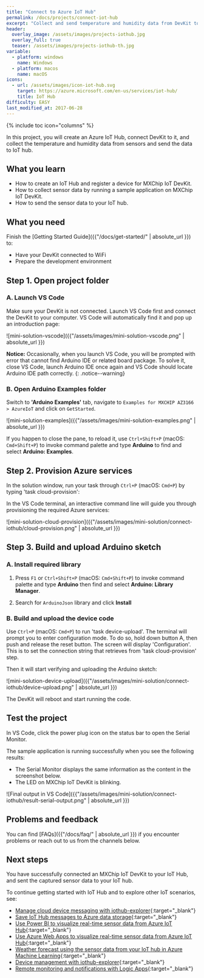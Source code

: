 ```yaml
---
title: "Connect to Azure IoT Hub"
permalink: /docs/projects/connect-iot-hub
excerpt: "Collect and send temperature and humidity data from DevKit to Azure IoT Hub."
header:
  overlay_image: /assets/images/projects-iothub.jpg
  overlay_full: true
  teaser: /assets/images/projects-iothub-th.jpg
variable:
  - platform: windows
    name: Windows
  - platform: macos
    name: macOS
icons:
  - url: /assets/images/icon-iot-hub.svg
    target: https://azure.microsoft.com/en-us/services/iot-hub/
    title: IoT Hub
difficulty: EASY
last_modified_at: 2017-06-28
---
```


{% include toc icon="columns" %}

In this project, you will create an Azure IoT Hub, connect DevKit to it, and collect the temperature and humidity data from sensors and send the data to IoT hub.

## What you learn

* How to create an IoT Hub and register a device for MXChip IoT DevKit.
* How to collect sensor data by running a sample application on MXChip IoT DevKit.
* How to send the sensor data to your IoT hub.

## What you need

Finish the [Getting Started Guide]({{"/docs/get-started/" | absolute_url }}) to:

* Have your DevKit connected to WiFi
* Prepare the development environment

## Step 1. Open project folder

### A. Launch VS Code

Make sure your DevKit is not connected. Launch VS Code first and connect the DevKit to your computer. VS Code will automatically find it and pop up an introduction page:

![mini-solution-vscode]({{"/assets/images/mini-solution-vscode.png" | absolute_url }})

**Notice:** Occasionally, when you launch VS Code, you will be prompted with error that cannot find Arduino IDE or related board package. To solve it, close VS Code, launch Arduino IDE once again and VS Code should locate Arduino IDE path correctly.
{: .notice--warning}

### B. Open Arduino Examples folder

Switch to **'Arduino Examples'** tab, navigate to `Examples for MXCHIP AZ3166 > AzureIoT` and click on `GetStarted`.

![mini-solution-examples]({{"/assets/images/mini-solution-examples.png" | absolute_url }})

If you happen to close the pane, to reload it, use `Ctrl+Shift+P` (macOS: `Cmd+Shift+P`) to invoke command palette and type **Arduino** to find and select **Arduino: Examples**.

## Step 2. Provision Azure services

In the solution window, run your task through `Ctrl+P` (macOS: `Cmd+P`) by typing 'task cloud-provision':

In the VS Code terminal, an interactive command line will guide you through provisioning the required Azure services:

![mini-solution-cloud-provision]({{"/assets/images/mini-solution/connect-iothub/cloud-provision.png" | absolute_url }})

## Step 3. Build and upload Arduino sketch

### A. Install required library

1. Press `F1` or `Ctrl+Shift+P` (macOS: `Cmd+Shift+P`) to invoke command palette and type **Arduino** then find and select **Arduino: Library Manager**.

2. Search for `ArduinoJson` library and click **Install**

### B. Build and upload the device code

Use `Ctrl+P` (macOS: `Cmd+P`) to run 'task device-upload'. The terminal will prompt you to enter configuration mode. To do so, hold down button A, then push and release the reset button. The screen will display 'Configuration'. This is to set the connection string that retrieves from 'task cloud-provision' step.

Then it will start verifying and uploading the Arduino sketch:

![mini-solution-device-upload]({{"/assets/images/mini-solution/connect-iothub/device-upload.png" | absolute_url }})

The DevKit will reboot and start running the code.

## Test the project

In VS Code, click the power plug icon on the status bar to open the Serial Monitor.

The sample application is running successfully when you see the following results:

* The Serial Monitor displays the same information as the content in the screenshot below.
* The LED on MXChip IoT DevKit is blinking.

![Final output in VS Code]({{"/assets/images/mini-solution/connect-iothub/result-serial-output.png" | absolute_url }})

## Problems and feedback

You can find [FAQs]({{"/docs/faq/" | absolute_url }}) if you encounter problems or reach out to us from the channels below.

## Next steps

You have successfully connected an MXChip IoT DevKit to your IoT Hub, and sent the captured sensor data to your IoT hub.

To continue getting started with IoT Hub and to explore other IoT scenarios, see:

- [Manage cloud device messaging with iothub-explorer](https://docs.microsoft.com/en-us/azure/iot-hub/iot-hub-explorer-cloud-device-messaging){:target="_blank"}
- [Save IoT Hub messages to Azure data storage](https://docs.microsoft.com/en-us/azure/iot-hub/iot-hub-store-data-in-azure-table-storage){:target="_blank"}
- [Use Power BI to visualize real-time sensor data from Azure IoT Hub](https://docs.microsoft.com/en-us/azure/iot-hub/iot-hub-live-data-visualization-in-power-bi){:target="_blank"}
- [Use Azure Web Apps to visualize real-time sensor data from Azure IoT Hub](https://docs.microsoft.com/en-us/azure/iot-hub/iot-hub-live-data-visualization-in-web-apps){:target="_blank"}
- [Weather forecast using the sensor data from your IoT hub in Azure Machine Learning](https://docs.microsoft.com/en-us/azure/iot-hub/iot-hub-weather-forecast-machine-learning){:target="_blank"}
- [Device management with iothub-explorer](https://docs.microsoft.com/en-us/azure/iot-hub/iot-hub-device-management-iothub-explorer){:target="_blank"}
- [Remote monitoring and notifications with ​​Logic ​​Apps](https://docs.microsoft.com/en-us/azure/iot-hub/iot-hub-monitoring-notifications-with-azure-logic-apps){:target="_blank"}
